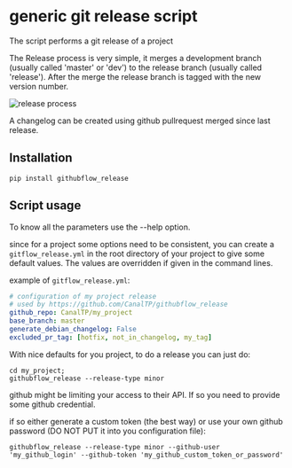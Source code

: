 # generic git release script
 
 The script performs a git release of a project
 
 The Release process is very simple, it merges a development branch (usually called 'master' or 'dev') to the 
 release 
 branch (usually called 'release'). After the merge the release branch is tagged with the new version number.
 
 ![release process](doc/release.png)
 
 A changelog can be created using github pullrequest merged since last release.

## Installation

`pip install githubflow_release`

## Script usage
 
 To know all the parameters use the --help option.
 
 since for a project some options need to be consistent, you can create a `gitflow_release.yml` in the root
  directory of your project to give some default values.
  The values are overridden if given in the command lines.
  
  example of `gitflow_release.yml`:
  
  ```yml
# configuration of my project release
# used by https://github.com/CanalTP/githubflow_release
github_repo: CanalTP/my_project
base_branch: master
generate_debian_changelog: False
excluded_pr_tag: [hotfix, not_in_changelog, my_tag]
  ```
 
 With nice defaults for you project, to do a release you can just do:
 
 ```
 cd my_project;
 githubflow_release --release-type minor
 ```
 
 github might be limiting your access to their API. If so you need to provide some github credential.
 
 if so either generate a custom token (the best way) or use your own github password (DO NOT PUT it into 
 you configuration file):
 
 ```
 githubflow_release --release-type minor --github-user 'my_github_login' --github-token 'my_github_custom_token_or_password'
 ```
 

